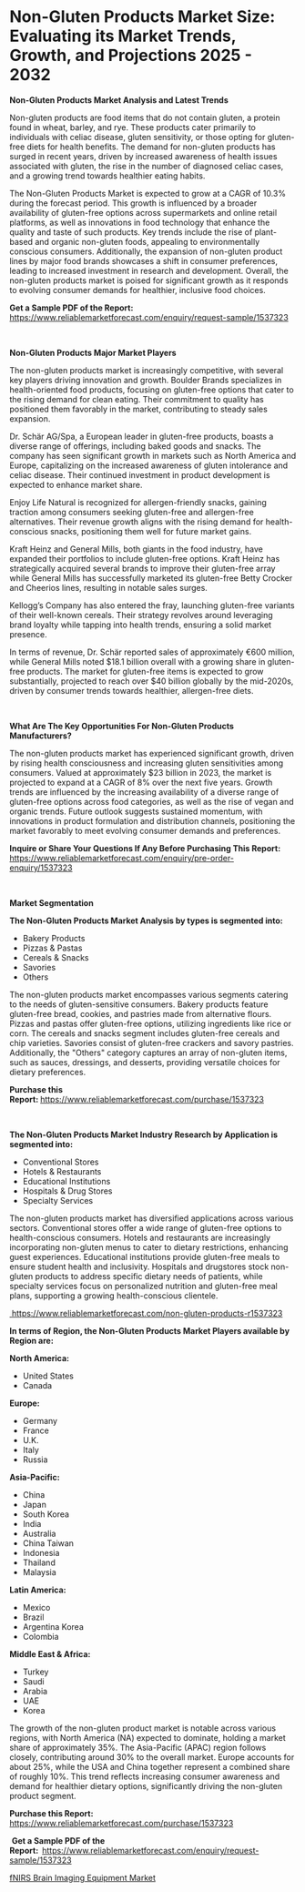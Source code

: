 <p><h1>Non-Gluten Products Market Size: Evaluating its Market Trends, Growth, and Projections 2025 - 2032</h1></p><p><strong>Non-Gluten Products Market Analysis and Latest Trends</strong></p>
<p><p>Non-gluten products are food items that do not contain gluten, a protein found in wheat, barley, and rye. These products cater primarily to individuals with celiac disease, gluten sensitivity, or those opting for gluten-free diets for health benefits. The demand for non-gluten products has surged in recent years, driven by increased awareness of health issues associated with gluten, the rise in the number of diagnosed celiac cases, and a growing trend towards healthier eating habits.</p><p>The Non-Gluten Products Market is expected to grow at a CAGR of 10.3% during the forecast period. This growth is influenced by a broader availability of gluten-free options across supermarkets and online retail platforms, as well as innovations in food technology that enhance the quality and taste of such products. Key trends include the rise of plant-based and organic non-gluten foods, appealing to environmentally conscious consumers. Additionally, the expansion of non-gluten product lines by major food brands showcases a shift in consumer preferences, leading to increased investment in research and development. Overall, the non-gluten products market is poised for significant growth as it responds to evolving consumer demands for healthier, inclusive food choices.</p></p>
<p><strong>Get a Sample PDF of the Report:&nbsp;</strong> <a href="https://www.reliablemarketforecast.com/enquiry/request-sample/1537323?utm_campaign=2413&utm_medium=2&utm_source=Github&utm_content=ia&utm_term=24032025&utm_id=non-gluten-products">https://www.reliablemarketforecast.com/enquiry/request-sample/1537323</a></p>
<p>&nbsp;</p>
<p><strong>Non-Gluten Products Major Market Players</strong></p>
<p><p>The non-gluten products market is increasingly competitive, with several key players driving innovation and growth. Boulder Brands specializes in health-oriented food products, focusing on gluten-free options that cater to the rising demand for clean eating. Their commitment to quality has positioned them favorably in the market, contributing to steady sales expansion.</p><p>Dr. Schär AG/Spa, a European leader in gluten-free products, boasts a diverse range of offerings, including baked goods and snacks. The company has seen significant growth in markets such as North America and Europe, capitalizing on the increased awareness of gluten intolerance and celiac disease. Their continued investment in product development is expected to enhance market share.</p><p>Enjoy Life Natural is recognized for allergen-friendly snacks, gaining traction among consumers seeking gluten-free and allergen-free alternatives. Their revenue growth aligns with the rising demand for health-conscious snacks, positioning them well for future market gains.</p><p>Kraft Heinz and General Mills, both giants in the food industry, have expanded their portfolios to include gluten-free options. Kraft Heinz has strategically acquired several brands to improve their gluten-free array while General Mills has successfully marketed its gluten-free Betty Crocker and Cheerios lines, resulting in notable sales surges.</p><p>Kellogg’s Company has also entered the fray, launching gluten-free variants of their well-known cereals. Their strategy revolves around leveraging brand loyalty while tapping into health trends, ensuring a solid market presence.</p><p>In terms of revenue, Dr. Schär reported sales of approximately €600 million, while General Mills noted $18.1 billion overall with a growing share in gluten-free products. The market for gluten-free items is expected to grow substantially, projected to reach over $40 billion globally by the mid-2020s, driven by consumer trends towards healthier, allergen-free diets.</p></p>
<p>&nbsp;</p>
<p><strong>What Are The Key Opportunities For Non-Gluten Products Manufacturers?</strong></p>
<p><p>The non-gluten products market has experienced significant growth, driven by rising health consciousness and increasing gluten sensitivities among consumers. Valued at approximately $23 billion in 2023, the market is projected to expand at a CAGR of 8% over the next five years. Growth trends are influenced by the increasing availability of a diverse range of gluten-free options across food categories, as well as the rise of vegan and organic trends. Future outlook suggests sustained momentum, with innovations in product formulation and distribution channels, positioning the market favorably to meet evolving consumer demands and preferences.</p></p>
<p><strong>Inquire or Share Your Questions If Any Before Purchasing This Report:</strong> <a href="https://www.reliablemarketforecast.com/enquiry/pre-order-enquiry/1537323?utm_campaign=2413&utm_medium=2&utm_source=Github&utm_content=ia&utm_term=24032025&utm_id=non-gluten-products">https://www.reliablemarketforecast.com/enquiry/pre-order-enquiry/1537323</a></p>
<p>&nbsp;</p>
<p><strong>Market Segmentation</strong></p>
<p><strong>The Non-Gluten Products Market Analysis by types is segmented into:</strong></p>
<p><ul><li>Bakery Products</li><li>Pizzas & Pastas</li><li>Cereals & Snacks</li><li>Savories</li><li>Others</li></ul></p>
<p><p>The non-gluten products market encompasses various segments catering to the needs of gluten-sensitive consumers. Bakery products feature gluten-free bread, cookies, and pastries made from alternative flours. Pizzas and pastas offer gluten-free options, utilizing ingredients like rice or corn. The cereals and snacks segment includes gluten-free cereals and chip varieties. Savories consist of gluten-free crackers and savory pastries. Additionally, the "Others" category captures an array of non-gluten items, such as sauces, dressings, and desserts, providing versatile choices for dietary preferences.</p></p>
<p><strong>Purchase this Report:&nbsp;</strong><a href="https://www.reliablemarketforecast.com/purchase/1537323?utm_campaign=2413&utm_medium=2&utm_source=Github&utm_content=ia&utm_term=24032025&utm_id=non-gluten-products">https://www.reliablemarketforecast.com/purchase/1537323</a></p>
<p>&nbsp;</p>
<p><strong>The Non-Gluten Products Market Industry Research by Application is segmented into:</strong></p>
<p><ul><li>Conventional Stores</li><li>Hotels & Restaurants</li><li>Educational Institutions</li><li>Hospitals & Drug Stores</li><li>Specialty Services</li></ul></p>
<p><p>The non-gluten products market has diversified applications across various sectors. Conventional stores offer a wide range of gluten-free options to health-conscious consumers. Hotels and restaurants are increasingly incorporating non-gluten menus to cater to dietary restrictions, enhancing guest experiences. Educational institutions provide gluten-free meals to ensure student health and inclusivity. Hospitals and drugstores stock non-gluten products to address specific dietary needs of patients, while specialty services focus on personalized nutrition and gluten-free meal plans, supporting a growing health-conscious clientele.</p></p>
<p><a href="https://www.reliablemarketforecast.com/non-gluten-products-r1537323?utm_campaign=2413&utm_medium=2&utm_source=Github&utm_content=ia&utm_term=24032025&utm_id=non-gluten-products">&nbsp;https://www.reliablemarketforecast.com/non-gluten-products-r1537323</a></p>
<p><strong>In terms of Region, the Non-Gluten Products Market Players available by Region are:</strong></p>
<p>
    <p> <strong> North America: </strong>
        <ul>
            <li>United States</li>
            <li>Canada</li>
        </ul>
        </p> 
    <p> <strong> Europe: </strong>
        <ul>
            <li>Germany</li>
            <li>France</li>
            <li>U.K.</li>
            <li>Italy</li>
            <li>Russia</li>
        </ul>
        </p> 
    <p> <strong> Asia-Pacific: </strong>
        <ul>
            <li>China</li>
            <li>Japan</li>
            <li>South Korea</li>
            <li>India</li>
            <li>Australia</li>
            <li>China Taiwan</li>
            <li>Indonesia</li>
            <li>Thailand</li>
            <li>Malaysia</li>
        </ul>
        </p> 
    <p> <strong> Latin America: </strong>
        <ul>
            <li>Mexico</li>
            <li>Brazil</li>
            <li>Argentina Korea</li>
            <li>Colombia</li>
        </ul>
        </p> 
    <p> <strong> Middle East & Africa: </strong>
        <ul>
            <li>Turkey</li>
            <li>Saudi</li>
            <li>Arabia</li>
            <li>UAE</li>
            <li>Korea</li>
        </ul>
    </p>
    </p>
<p><p>The growth of the non-gluten product market is notable across various regions, with North America (NA) expected to dominate, holding a market share of approximately 35%. The Asia-Pacific (APAC) region follows closely, contributing around 30% to the overall market. Europe accounts for about 25%, while the USA and China together represent a combined share of roughly 10%. This trend reflects increasing consumer awareness and demand for healthier dietary options, significantly driving the non-gluten product segment.</p></p>
<p><strong>Purchase this Report: </strong><a href="https://www.reliablemarketforecast.com/purchase/1537323?utm_campaign=2413&utm_medium=2&utm_source=Github&utm_content=ia&utm_term=24032025&utm_id=non-gluten-products">https://www.reliablemarketforecast.com/purchase/1537323</a></p>
<p>&nbsp;<strong>Get a Sample PDF of the Report:&nbsp;&nbsp;</strong><a href="https://www.reliablemarketforecast.com/enquiry/request-sample/1537323?utm_campaign=2413&utm_medium=2&utm_source=Github&utm_content=ia&utm_term=24032025&utm_id=non-gluten-products">https://www.reliablemarketforecast.com/enquiry/request-sample/1537323</a></p>
<p><strong></strong></p>
<p><p><a href="https://github.com/hartsockdonnette82/Market-Research-Report-List-1/blob/main/fnirs-brain-imaging-equipment-market.md?utm_campaign=2413&utm_medium=2&utm_source=Github&utm_content=ia&utm_term=24032025&utm_id=non-gluten-products">fNIRS Brain Imaging Equipment Market</a></p></p>